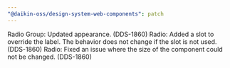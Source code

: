 ```yaml
---
"@daikin-oss/design-system-web-components": patch
---
```


Radio Group: Updated appearance. (DDS-1860)
Radio: Added a slot to override the label. The behavior does not change if the slot is not used. (DDS-1860)
Radio: Fixed an issue where the size of the component could not be changed. (DDS-1860)
